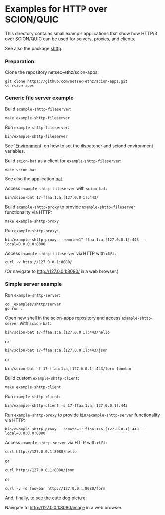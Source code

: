 # Examples for HTTP over SCION/QUIC

This directory contains small example applications that show how HTTP/3 over SCION/QUIC can be used for servers, proxies, and clients.

See also the package [shttp](../../pkg/shttp/README.md).

### Preparation:

Clone the repository netsec-ethz/scion-apps:

```
git clone https://github.com/netsec-ethz/scion-apps.git
cd scion-apps
```

### Generic file server example

Build `example-shttp-fileserver`:

```
make example-shttp-fileserver
```

Run `example-shttp-fileserver`:

```
bin/example-shttp-fileserver
```

See '[Environment](../../README.md#Environment)' on how to set the dispatcher and sciond environment variables.

Build `scion-bat` as a client for `example-shttp-fileserver`:

```
make scion-bat
```

See also the application [bat](../../bat/README.md).

Access `example-shttp-fileserver` with `scion-bat`:

```
bin/scion-bat 17-ffaa:1:a,[127.0.0.1]:443/
```

Build `example-shttp-proxy` to provide `example-shttp-fileserver` functionality via HTTP:

```
make example-shttp-proxy
```

Run `example-shttp-proxy`:

```
bin/example-shttp-proxy --remote=17-ffaa:1:a,[127.0.0.1]:443 --local=0.0.0.0:8080
```

Access `example-shttp-fileserver` via HTTP with `cURL`:

```
curl -v http://127.0.0.1:8080/
```

(Or navigate to http://127.0.0.1:8080/ in a web browser.)


### Simple server example

Run `example-shttp-server`:

```
cd _examples/shttp/server
go run .
```

Open new shell in the scion-apps repository and access `example-shttp-server` with `scion-bat`:

```
bin/scion-bat 17-ffaa:1:a,[127.0.0.1]:443/hello
```

or

```
bin/scion-bat 17-ffaa:1:a,[127.0.0.1]:443/json
```

or

```
bin/scion-bat -f 17-ffaa:1:a,[127.0.0.1]:443/form foo=bar
```

Build custom `example-shttp-client`:

```
make example-shttp-client
```

Run `example-shttp-client`:

```
bin/example-shttp-client -s 17-ffaa:1:a,[127.0.0.1]:443
```

Run `example-shttp-proxy` to provide `bin/example-shttp-server` functionality via HTTP:

```
bin/example-shttp-proxy --remote=17-ffaa:1:a,[127.0.0.1]:443 --local=0.0.0.0:8080
```

Access `example-shttp-server` via HTTP with `cURL`:

```
curl http://127.0.0.1:8080/hello
```

or

```
curl http://127.0.0.1:8080/json
```

or

```
curl -v -d foo=bar http://127.0.0.1:8080/form
```

And, finally, to see the cute dog picture:

Navigate to http://127.0.0.1:8080/image in a web browser.
